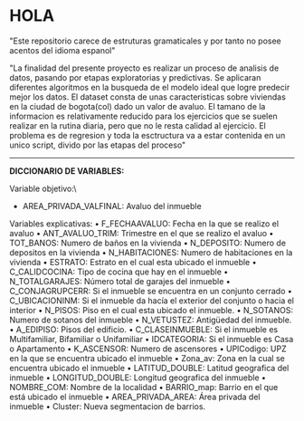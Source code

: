 # HOLA

"Este repositorio carece de estruturas gramaticales y por tanto no posee acentos del idioma espanol"

"La finalidad del presente proyecto es realizar un proceso de analisis de datos, pasando por etapas exploratorias y predictivas. Se aplicaran diferentes algoritmos en la busqueda de el modelo ideal que logre predecir mejor los datos. El dataset consta de unas caracteristicas sobre viviendas en la ciudad de bogota(col) dado un valor de avaluo. El tamano de la informacion es relativamente reducido para los  ejercicios que se suelen realizar en la rutina diaria, pero que no le resta calidad al ejercicio.
El problema es de regresion y toda la esctructura va a estar contenida en un unico script, divido por las etapas del proceso"


----------------------------------------------------------------

**DICCIONARIO DE VARIABLES:**

Variable objetivo:\
* AREA_PRIVADA_VALFINAL: Avaluo del inmueble

Variables explicativas:
•	F_FECHAAVALUO: Fecha en la que se realizo el avaluo
•	ANT_AVALUO_TRIM: Trimestre en el que se realizo el avaluo
•	TOT_BANOS: Numero de baños en la vivienda
•	N_DEPOSITO: Numero de depositos en la vivienda
•	N_HABITACIONES: Numero de habitaciones en la vivienda
•	ESTRATO: Estrato en el cual esta ubicado el inmueble
•	C_CALIDCOCINA: Tipo de cocina que hay en el inmueble
•	N_TOTALGARAJES: Número total de garajes del inmueble
•	C_CONJAGRUPCERR: Si el inmueble se encuentra en un conjunto cerrado
•	C_UBICACIONINM: Si el inmueble da hacía el exterior del conjunto o hacia el interior
•	N_PISOS: Piso en el cual esta ubicado el inmueble.
•	N_SOTANOS: Numero de sotanos del inmueble
•	N_VETUSTEZ: Antigüedad del inmueble.
•	A_EDIPISO: Pisos del edificio.
•	C_CLASEINMUEBLE: Si el inmueble es Multifamiliar, Bifamiliar o Unifamiliar
•	IDCATEGORIA: Si el inmueble es Casa o Apartamento
•	K_ASCENSOR: Numero de ascensores
•	UPlCodigo: UPZ en la que se encuentra ubicado el inmueble
•	Zona_av: Zona en la cual se encuentra ubicado el inmueble
•	LATITUD_DOUBLE: Latitud geografica del inmueble 
•	LONGITUD_DOUBLE: Longitud geografica del inmueble 
•	NOMBRE_COM: Nombre de la localidad
•	BARRIO_map: Barrio en el que está ubicado el inmueble
•	AREA_PRIVADA_AREA: Área privada del inmueble
•	Cluster: Nueva segmentacion de barrios.

